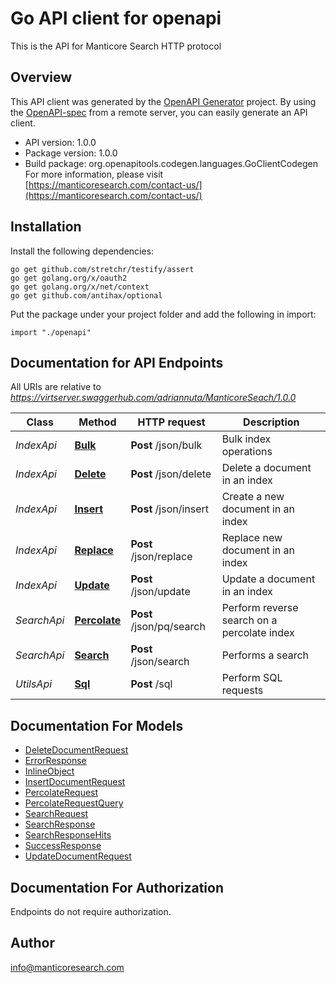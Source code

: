 # Go API client for openapi

This is the API for Manticore Search HTTP protocol


## Overview
This API client was generated by the [OpenAPI Generator](https://openapi-generator.tech) project.  By using the [OpenAPI-spec](https://www.openapis.org/) from a remote server, you can easily generate an API client.

- API version: 1.0.0
- Package version: 1.0.0
- Build package: org.openapitools.codegen.languages.GoClientCodegen
For more information, please visit [https://manticoresearch.com/contact-us/](https://manticoresearch.com/contact-us/)

## Installation

Install the following dependencies:

```shell
go get github.com/stretchr/testify/assert
go get golang.org/x/oauth2
go get golang.org/x/net/context
go get github.com/antihax/optional
```

Put the package under your project folder and add the following in import:

```golang
import "./openapi"
```

## Documentation for API Endpoints

All URIs are relative to *https://virtserver.swaggerhub.com/adriannuta/ManticoreSeach/1.0.0*

Class | Method | HTTP request | Description
------------ | ------------- | ------------- | -------------
*IndexApi* | [**Bulk**](docs/IndexApi.md#bulk) | **Post** /json/bulk | Bulk index operations
*IndexApi* | [**Delete**](docs/IndexApi.md#delete) | **Post** /json/delete | Delete a document in an index
*IndexApi* | [**Insert**](docs/IndexApi.md#insert) | **Post** /json/insert | Create a new document in an index
*IndexApi* | [**Replace**](docs/IndexApi.md#replace) | **Post** /json/replace | Replace new document in an index
*IndexApi* | [**Update**](docs/IndexApi.md#update) | **Post** /json/update | Update a document in an index
*SearchApi* | [**Percolate**](docs/SearchApi.md#percolate) | **Post** /json/pq/search | Perform reverse search on a percolate index
*SearchApi* | [**Search**](docs/SearchApi.md#search) | **Post** /json/search | Performs a search
*UtilsApi* | [**Sql**](docs/UtilsApi.md#sql) | **Post** /sql | Perform SQL requests


## Documentation For Models

 - [DeleteDocumentRequest](docs/DeleteDocumentRequest.md)
 - [ErrorResponse](docs/ErrorResponse.md)
 - [InlineObject](docs/InlineObject.md)
 - [InsertDocumentRequest](docs/InsertDocumentRequest.md)
 - [PercolateRequest](docs/PercolateRequest.md)
 - [PercolateRequestQuery](docs/PercolateRequestQuery.md)
 - [SearchRequest](docs/SearchRequest.md)
 - [SearchResponse](docs/SearchResponse.md)
 - [SearchResponseHits](docs/SearchResponseHits.md)
 - [SuccessResponse](docs/SuccessResponse.md)
 - [UpdateDocumentRequest](docs/UpdateDocumentRequest.md)


## Documentation For Authorization

 Endpoints do not require authorization.



## Author

info@manticoresearch.com

